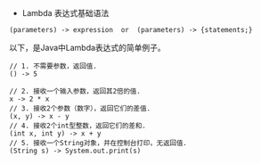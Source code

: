 * Lambda 表达式基础语法

```
(parameters) -> expression  or  (parameters) -> {statements;}
```

以下，是Java中Lambda表达式的简单例子。

```
// 1. 不需要参数，返回值.
() -> 5

// 2. 接收一个输入参数，返回其2倍的值.
x -> 2 * x
// 3. 接收2个参数（数字），返回它们的差值.
(x, y) -> x - y
// 4. 接收2个int型整数，返回它们的差和.
(int x, int y) -> x + y
// 5. 接收一个String对象，并在控制台打印，无返回值.
(String s) -> System.out.print(s)
```



